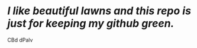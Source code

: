 ***I like beautiful lawns and this repo is just for keeping my github green.***
===============================================================================
CBd
dPalv